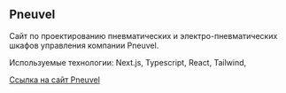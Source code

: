 

## Pneuvel

Сайт по проектированию пневматических и электро-пневматических шкафов управления компании Pneuvel.

Используемые технологии: Next.js, Typescript, React, Tailwind, 

[Ссылка на сайт Pneuvel](https://pneuvel-company.vercel.app/)

